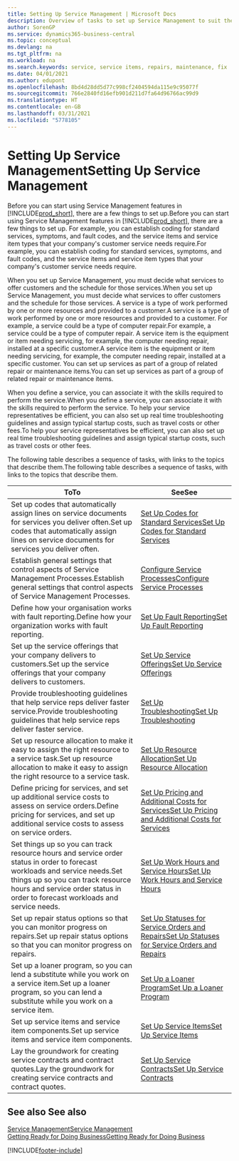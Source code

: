 ```yaml
---
title: Setting Up Service Management | Microsoft Docs
description: Overview of tasks to set up Service Management to suit the way that your organisations manages its services.
author: SorenGP
ms.service: dynamics365-business-central
ms.topic: conceptual
ms.devlang: na
ms.tgt_pltfrm: na
ms.workload: na
ms.search.keywords: service, service items, repairs, maintenance, fix
ms.date: 04/01/2021
ms.author: edupont
ms.openlocfilehash: 8bd4d28dd5d77c998cf2404594da115e9c95077f
ms.sourcegitcommit: 766e2840fd16efb901d211d7fa64d96766ac99d9
ms.translationtype: HT
ms.contentlocale: en-GB
ms.lasthandoff: 03/31/2021
ms.locfileid: "5778105"
---
```

# <a name="setting-up-service-management"></a><span data-ttu-id="eabf2-103">Setting Up Service Management</span><span class="sxs-lookup"><span data-stu-id="eabf2-103">Setting Up Service Management</span></span>
<span data-ttu-id="eabf2-104">Before you can start using Service Management features in [!INCLUDE[prod_short](includes/prod_short.md)], there are a few things to set up.</span><span class="sxs-lookup"><span data-stu-id="eabf2-104">Before you can start using Service Management features in [!INCLUDE[prod_short](includes/prod_short.md)], there are a few things to set up.</span></span> <span data-ttu-id="eabf2-105">For example, you can establish coding for standard services, symptoms, and fault codes, and the service items and service item types that your company's customer service needs require.</span><span class="sxs-lookup"><span data-stu-id="eabf2-105">For example, you can establish coding for standard services, symptoms, and fault codes, and the service items and service item types that your company's customer service needs require.</span></span>  

<span data-ttu-id="eabf2-106">When you set up Service Management, you must decide what services to offer customers and the schedule for those services.</span><span class="sxs-lookup"><span data-stu-id="eabf2-106">When you set up Service Management, you must decide what services to offer customers and the schedule for those services.</span></span> <span data-ttu-id="eabf2-107">A service is a type of work performed by one or more resources and provided to a customer.</span><span class="sxs-lookup"><span data-stu-id="eabf2-107">A service is a type of work performed by one or more resources and provided to a customer.</span></span> <span data-ttu-id="eabf2-108">For example, a service could be a type of computer repair.</span><span class="sxs-lookup"><span data-stu-id="eabf2-108">For example, a service could be a type of computer repair.</span></span> <span data-ttu-id="eabf2-109">A service item is the equipment or item needing servicing, for example, the computer needing repair, installed at a specific customer.</span><span class="sxs-lookup"><span data-stu-id="eabf2-109">A service item is the equipment or item needing servicing, for example, the computer needing repair, installed at a specific customer.</span></span> <span data-ttu-id="eabf2-110">You can set up services as part of a group of related repair or maintenance items.</span><span class="sxs-lookup"><span data-stu-id="eabf2-110">You can set up services as part of a group of related repair or maintenance items.</span></span>  
  
<span data-ttu-id="eabf2-111">When you define a service, you can associate it with the skills required to perform the service.</span><span class="sxs-lookup"><span data-stu-id="eabf2-111">When you define a service, you can associate it with the skills required to perform the service.</span></span> <span data-ttu-id="eabf2-112">To help your service representatives be efficient, you can also set up real time troubleshooting guidelines and assign typical startup costs, such as travel costs or other fees.</span><span class="sxs-lookup"><span data-stu-id="eabf2-112">To help your service representatives be efficient, you can also set up real time troubleshooting guidelines and assign typical startup costs, such as travel costs or other fees.</span></span>  

<span data-ttu-id="eabf2-113">The following table describes a sequence of tasks, with links to the topics that describe them.</span><span class="sxs-lookup"><span data-stu-id="eabf2-113">The following table describes a sequence of tasks, with links to the topics that describe them.</span></span>  
  
| <span data-ttu-id="eabf2-114">To</span><span class="sxs-lookup"><span data-stu-id="eabf2-114">To</span></span> | <span data-ttu-id="eabf2-115">See</span><span class="sxs-lookup"><span data-stu-id="eabf2-115">See</span></span> |
| --- | --- |
| <span data-ttu-id="eabf2-116">Set up codes that automatically assign lines on service documents for services you deliver often.</span><span class="sxs-lookup"><span data-stu-id="eabf2-116">Set up codes that automatically assign lines on service documents for services you deliver often.</span></span> |[<span data-ttu-id="eabf2-117">Set Up Codes for Standard Services</span><span class="sxs-lookup"><span data-stu-id="eabf2-117">Set Up Codes for Standard Services</span></span>](service-how-setup-service-coding.md)|
| <span data-ttu-id="eabf2-118">Establish general settings that control aspects of Service Management Processes.</span><span class="sxs-lookup"><span data-stu-id="eabf2-118">Establish general settings that control aspects of Service Management Processes.</span></span>|[<span data-ttu-id="eabf2-119">Configure Service Processes</span><span class="sxs-lookup"><span data-stu-id="eabf2-119">Configure Service Processes</span></span>](service-setup-service-processes.md)|
| <span data-ttu-id="eabf2-120">Define how your organisation works with fault reporting.</span><span class="sxs-lookup"><span data-stu-id="eabf2-120">Define how your organization works with fault reporting.</span></span> |[<span data-ttu-id="eabf2-121">Set Up Fault Reporting</span><span class="sxs-lookup"><span data-stu-id="eabf2-121">Set Up Fault Reporting</span></span>](service-how-setup-fault-reporting.md) |
| <span data-ttu-id="eabf2-122">Set up the service offerings that your company delivers to customers.</span><span class="sxs-lookup"><span data-stu-id="eabf2-122">Set up the service offerings that your company delivers to customers.</span></span>|[<span data-ttu-id="eabf2-123">Set Up Service Offerings</span><span class="sxs-lookup"><span data-stu-id="eabf2-123">Set Up Service Offerings</span></span>](service-how-setup-service-offerings.md)|
| <span data-ttu-id="eabf2-124">Provide troubleshooting guidelines that help service reps deliver faster service.</span><span class="sxs-lookup"><span data-stu-id="eabf2-124">Provide troubleshooting guidelines that help service reps deliver faster service.</span></span> |[<span data-ttu-id="eabf2-125">Set Up Troubleshooting</span><span class="sxs-lookup"><span data-stu-id="eabf2-125">Set Up Troubleshooting</span></span>](service-how-setup-troubleshooting.md) |
| <span data-ttu-id="eabf2-126">Set up resource allocation to make it easy to assign the right resource to a service task.</span><span class="sxs-lookup"><span data-stu-id="eabf2-126">Set up resource allocation to make it easy to assign the right resource to a service task.</span></span> |[<span data-ttu-id="eabf2-127">Set Up Resource Allocation</span><span class="sxs-lookup"><span data-stu-id="eabf2-127">Set Up Resource Allocation</span></span>](service-how-setup-resource-allocation.md) |
| <span data-ttu-id="eabf2-128">Define pricing for services, and set up additional service costs to assess on service orders.</span><span class="sxs-lookup"><span data-stu-id="eabf2-128">Define pricing for services, and set up additional service costs to assess on service orders.</span></span> |[<span data-ttu-id="eabf2-129">Set Up Pricing and Additional Costs for Services</span><span class="sxs-lookup"><span data-stu-id="eabf2-129">Set Up Pricing and Additional Costs for Services</span></span>](service-how-setup-service-costs-pricing.md)|
| <span data-ttu-id="eabf2-130">Set things up so you can track resource hours and service order status in order to forecast workloads and service needs.</span><span class="sxs-lookup"><span data-stu-id="eabf2-130">Set things up so you can track resource hours and service order status in order to forecast workloads and service needs.</span></span>|[<span data-ttu-id="eabf2-131">Set Up Work Hours and Service Hours</span><span class="sxs-lookup"><span data-stu-id="eabf2-131">Set Up Work Hours and Service Hours</span></span>](service-how-setup-work-service-hours.md)|
| <span data-ttu-id="eabf2-132">Set up repair status options so that you can monitor progress on repairs.</span><span class="sxs-lookup"><span data-stu-id="eabf2-132">Set up repair status options so that you can monitor progress on repairs.</span></span> | [<span data-ttu-id="eabf2-133">Set Up Statuses for Service Orders and Repairs</span><span class="sxs-lookup"><span data-stu-id="eabf2-133">Set Up Statuses for Service Orders and Repairs</span></span>](service-order-repair-status.md)|
| <span data-ttu-id="eabf2-134">Set up a loaner program, so you can lend a substitute while you work on a service item.</span><span class="sxs-lookup"><span data-stu-id="eabf2-134">Set up a loaner program, so you can lend a substitute while you work on a service item.</span></span> |[<span data-ttu-id="eabf2-135">Set Up a Loaner Program</span><span class="sxs-lookup"><span data-stu-id="eabf2-135">Set Up a Loaner Program</span></span>](service-how-setup-loaner-program.md) |
| <span data-ttu-id="eabf2-136">Set up service items and service item components.</span><span class="sxs-lookup"><span data-stu-id="eabf2-136">Set up service items and service item components.</span></span> |[<span data-ttu-id="eabf2-137">Set Up Service Items</span><span class="sxs-lookup"><span data-stu-id="eabf2-137">Set Up Service Items</span></span>](service-how-setup-service-items.md) |
| <span data-ttu-id="eabf2-138">Lay the groundwork for creating service contracts and contract quotes.</span><span class="sxs-lookup"><span data-stu-id="eabf2-138">Lay the groundwork for creating service contracts and contract quotes.</span></span> |[<span data-ttu-id="eabf2-139">Set Up Service Contracts</span><span class="sxs-lookup"><span data-stu-id="eabf2-139">Set Up Service Contracts</span></span>](service-how-setup-service-contracts.md) |

## <a name="see-also"></a><span data-ttu-id="eabf2-140">See also </span><span class="sxs-lookup"><span data-stu-id="eabf2-140">See also</span></span>
[<span data-ttu-id="eabf2-141">Service Management</span><span class="sxs-lookup"><span data-stu-id="eabf2-141">Service Management</span></span>](service-service.md)  
[<span data-ttu-id="eabf2-142">Getting Ready for Doing Business</span><span class="sxs-lookup"><span data-stu-id="eabf2-142">Getting Ready for Doing Business</span></span>](ui-get-ready-business.md)  


[!INCLUDE[footer-include](includes/footer-banner.md)]